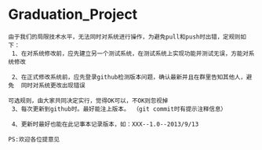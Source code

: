 ﻿Graduation_Project
==================

	由于我们的局限技术水平，无法同时对系统进行操作，为避免pull和push时出错，定规则如下：
	 1、在对系统修改前，应先建立另一个测试系统，在测试系统上实现功能并测试无误，方能对系	统修改

	 2、在正式修改系统前，应先登录github检测版本问题，确认最新并且在群里告知其他人，避免	同时对系统更改出现错误

	可选规则，由大家共同决定实行，觉得OK可以，不OK则忽视掉 
	 3、每次更新到github时。最好能注上版本。 （git commit时有提示注释信息）
 
	 4、更新时最好也能在此记事本记录版本，如：XXX--1.0--2013/9/13
 
	PS:欢迎各位提意见
